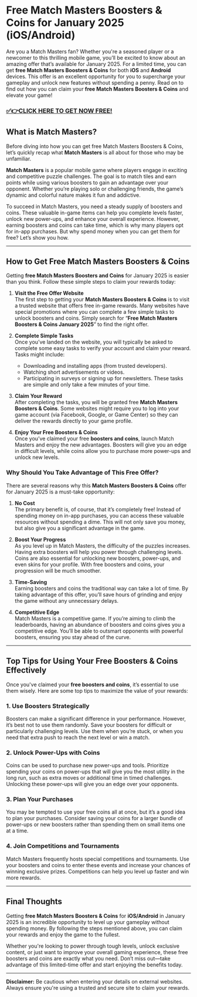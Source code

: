 # Free Match Masters Boosters & Coins for January 2025 (iOS/Android)

Are you a Match Masters fan? Whether you're a seasoned player or a newcomer to this thrilling mobile game, you’ll be excited to know about an amazing offer that’s available for January 2025. For a limited time, you can get **free Match Masters Boosters & Coins** for both **iOS** and **Android** devices. This offer is an excellent opportunity for you to supercharge your gameplay and unlock new features without spending a penny. Read on to find out how you can claim your **free Match Masters Boosters & Coins** and elevate your game!

### [✅👉CLICK HERE TO GET NOW FREE!](https://freeforyou.xyz/match/masters/coins/)

## What is Match Masters?

Before diving into how you can get free Match Masters Boosters & Coins, let’s quickly recap what **Match Masters** is all about for those who may be unfamiliar. 

**Match Masters** is a popular mobile game where players engage in exciting and competitive puzzle challenges. The goal is to match tiles and earn points while using various boosters to gain an advantage over your opponent. Whether you’re playing solo or challenging friends, the game’s dynamic and colorful nature makes it fun and addictive. 

To succeed in Match Masters, you need a steady supply of boosters and coins. These valuable in-game items can help you complete levels faster, unlock new power-ups, and enhance your overall experience. However, earning boosters and coins can take time, which is why many players opt for in-app purchases. But why spend money when you can get them for free? Let’s show you how.

---

## How to Get Free Match Masters Boosters & Coins

Getting **free Match Masters Boosters and Coins** for January 2025 is easier than you think. Follow these simple steps to claim your rewards today:

1. **Visit the Free Offer Website**  
   The first step to getting your **Match Masters Boosters & Coins** is to visit a trusted website that offers free in-game rewards. Many websites have special promotions where you can complete a few simple tasks to unlock boosters and coins. Simply search for “**Free Match Masters Boosters & Coins January 2025**” to find the right offer.

2. **Complete Simple Tasks**  
   Once you’ve landed on the website, you will typically be asked to complete some easy tasks to verify your account and claim your reward. Tasks might include:
   - Downloading and installing apps (from trusted developers).
   - Watching short advertisements or videos.
   - Participating in surveys or signing up for newsletters.
   These tasks are simple and only take a few minutes of your time.

3. **Claim Your Reward**  
   After completing the tasks, you will be granted free **Match Masters Boosters & Coins**. Some websites might require you to log into your game account (via Facebook, Google, or Game Center) so they can deliver the rewards directly to your game profile. 

4. **Enjoy Your Free Boosters & Coins**  
   Once you’ve claimed your free **boosters and coins**, launch Match Masters and enjoy the new advantages. Boosters will give you an edge in difficult levels, while coins allow you to purchase more power-ups and unlock new levels.

### Why Should You Take Advantage of This Free Offer?

There are several reasons why this **Match Masters Boosters & Coins** offer for January 2025 is a must-take opportunity:

1. **No Cost**  
   The primary benefit is, of course, that it’s completely free! Instead of spending money on in-app purchases, you can access these valuable resources without spending a dime. This will not only save you money, but also give you a significant advantage in the game.

2. **Boost Your Progress**  
   As you level up in Match Masters, the difficulty of the puzzles increases. Having extra boosters will help you power through challenging levels. Coins are also essential for unlocking new boosters, power-ups, and even skins for your profile. With free boosters and coins, your progression will be much smoother.

3. **Time-Saving**  
   Earning boosters and coins the traditional way can take a lot of time. By taking advantage of this offer, you’ll save hours of grinding and enjoy the game without any unnecessary delays.

4. **Competitive Edge**  
   Match Masters is a competitive game. If you’re aiming to climb the leaderboards, having an abundance of boosters and coins gives you a competitive edge. You’ll be able to outsmart opponents with powerful boosters, ensuring you stay ahead of the curve.

---

## Top Tips for Using Your Free Boosters & Coins Effectively

Once you've claimed your **free boosters and coins**, it’s essential to use them wisely. Here are some top tips to maximize the value of your rewards:

### 1. **Use Boosters Strategically**  
Boosters can make a significant difference in your performance. However, it’s best not to use them randomly. Save your boosters for difficult or particularly challenging levels. Use them when you’re stuck, or when you need that extra push to reach the next level or win a match.

### 2. **Unlock Power-Ups with Coins**  
Coins can be used to purchase new power-ups and tools. Prioritize spending your coins on power-ups that will give you the most utility in the long run, such as extra moves or additional time in timed challenges. Unlocking these power-ups will give you an edge over your opponents.

### 3. **Plan Your Purchases**  
You may be tempted to use your free coins all at once, but it’s a good idea to plan your purchases. Consider saving your coins for a larger bundle of power-ups or new boosters rather than spending them on small items one at a time.

### 4. **Join Competitions and Tournaments**  
Match Masters frequently hosts special competitions and tournaments. Use your boosters and coins to enter these events and increase your chances of winning exclusive prizes. Competitions can help you level up faster and win more rewards.

---

## Final Thoughts

Getting **free Match Masters Boosters & Coins** for **iOS/Android** in January 2025 is an incredible opportunity to level up your gameplay without spending money. By following the steps mentioned above, you can claim your rewards and enjoy the game to the fullest. 

Whether you're looking to power through tough levels, unlock exclusive content, or just want to improve your overall gaming experience, these free boosters and coins are exactly what you need. Don’t miss out—take advantage of this limited-time offer and start enjoying the benefits today.

---

**Disclaimer:** Be cautious when entering your details on external websites. Always ensure you're using a trusted and secure site to claim your rewards.
